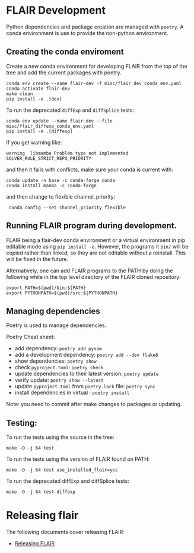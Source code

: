 # FLAIR Development

Python dependencies and package creation are managed with `poetry`.
A conda environment is use to provide the non-python environment.

## Creating the conda enviroment
Create a new conda environment for developing FLAIR from the top of
the tree and add the current packages with poetry.

```
conda env create --name flair-dev -f misc/flair_dev_conda_env.yaml
conda activate flair-dev
make clean
pip install -e .[dev]
```

To run the deprecated `diffExp` and `diffSplice` tests:
```
conda env update --name flair-dev --file misc/flair_diffexp_conda_env.yaml
pip install -e .[diffexp]
```

If you get warning like:
```
warning  libmamba Problem type not implemented SOLVER_RULE_STRICT_REPO_PRIORITY
```
and then it fails with conflicts, make sure your conda is current with:

```
conda update -n base -c conda-forge conda
conda install mamba -c conda-forge
```
and then change to flexible channel_priority:
```
 conda config --set channel_priority flexible
```

## Running FLAIR program during development.

FLAIR being a flair-dev conda environment or a virtual environment 
in pip editable mode using `pip install -e`.  However, the programs
it `bin/` will be copied rather than linked, so they are not
editable without a reinstall.  This will be fixed in the future.

Alternatively, one can add FLAIR programs to the PATH by
doing the following while in the top level directory of 
the FLAIR cloned repository:

```
export PATH=$(pwd)/bin:${PATH}
export PYTHONPATH=$(pwd)/src:${PYTHONPATH}
```

## Managing dependencies

Poetry is used to manage dependencies.

Poetry Cheat sheet:
* add dependency: `poetry add pysam`
* add a development dependency: `poetry add --dev flake8`
* show dependencies: `poetry show`
* check `pyproject.toml`: `poetry check`
* update dependencies to their latest version: `poetry update`
* verify update: `poetry show --latest`
* update `pyproject.toml` from `poetry.lock` file: `poetry sync`
* install dependencies in virtual : `poetry install`

Note: you need to commit after make changes to packages or updating.


## Testing:

To run the tests using the source in the tree:
```
make -O -j 64 test
```

To run the tests using the version of FLAIR found on PATH:
```
make -O -j 64 test use_installed_flair=yes
```

To run the deprecated diffExp and diffSplice tests:
```
make -O -j 64 test-diffexp
```

# Releasing flair

The following documents cover releasing FLAIR:

* [Releasing FLAIR](release.md)
